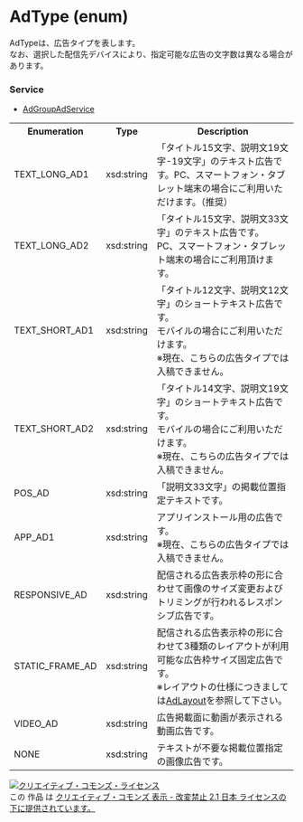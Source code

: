 # AdType (enum)
AdTypeは、広告タイプを表します。<br>なお、選択した配信先デバイスにより、指定可能な広告の文字数は異なる場合があります。

### Service
+ [AdGroupAdService](../services/AdGroupAdService.md)

<table>
 <tr>
  <th>Enumeration </th>
  <th>Type</th>
  <th>Description</th>
 <tr>
  <td>TEXT_LONG_AD1</td>
  <td>xsd:string</td>
  <td>「タイトル15文字、説明文19文字-19文字」のテキスト広告です。PC、スマートフォン・タブレット端末の場合にご利用いただけます。（推奨）</td>
 </tr>
 <tr>
  <td>TEXT_LONG_AD2</td>
  <td>xsd:string</td>
  <td>「タイトル15文字、説明文33文字」のテキスト広告です。<br>PC、スマートフォン・タブレット端末の場合にご利用頂けます。</td>
 </tr>
 <tr>
  <td>TEXT_SHORT_AD1</td>
  <td>xsd:string</td>
  <td>「タイトル12文字、説明文12文字」のショートテキスト広告です。<br>モバイルの場合にご利用いただけます。<br>※現在、こちらの広告タイプでは入稿できません。</td>
 </tr>
 <tr>
  <td>TEXT_SHORT_AD2</td>
  <td>xsd:string</td>
  <td>「タイトル14文字、説明文19文字」のショートテキスト広告です。<br>モバイルの場合にご利用いただけます。<br>※現在、こちらの広告タイプでは入稿できません。</td>
 </tr>
 <tr>
  <td>POS_AD</td>
  <td>xsd:string</td>
  <td>「説明文33文字」の掲載位置指定テキストです。</td>
 </tr>
 <tr>
  <td>APP_AD1</td>
  <td>xsd:string</td>
  <td>アプリインストール用の広告です。 <br>※現在、こちらの広告タイプでは入稿できません。</td>
 </tr>
 <tr>
  <td>RESPONSIVE_AD</td>
  <td>xsd:string</td>
  <td>配信される広告表示枠の形に合わせて画像のサイズ変更およびトリミングが行われるレスポンシブ広告です。</td>
 </tr>
 <tr>
  <td>STATIC_FRAME_AD</td>
  <td>xsd:string</td>
  <td>配信される広告表示枠の形に合わせて3種類のレイアウトが利用可能な広告枠サイズ固定広告です。<br>
  ※レイアウトの仕様につきましては<a href="./AdLayout.md">AdLayout</a>を参照して下さい。</td>
 </tr>
 <tr>
  <td>VIDEO_AD</td>
  <td>xsd:string</td>
  <td>広告掲載面に動画が表示される動画広告です。</td>
 </tr>
 <tr>
  <td>NONE</td>
  <td>xsd:string</td>
  <td>テキストが不要な掲載位置指定の画像広告です。</td>
 </tr>
</table>

<a rel="license" href="http://creativecommons.org/licenses/by-nd/2.1/jp/"><img alt="クリエイティブ・コモンズ・ライセンス" style="border-width:0" src="https://i.creativecommons.org/l/by-nd/2.1/jp/88x31.png" /></a><br />この 作品 は <a rel="license" href="http://creativecommons.org/licenses/by-nd/2.1/jp/">クリエイティブ・コモンズ 表示 - 改変禁止 2.1 日本 ライセンスの下に提供されています。</a>
